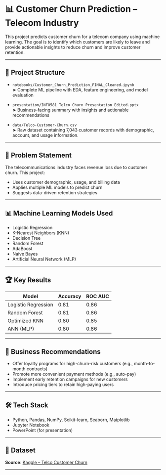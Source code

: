 # 📊 Customer Churn Prediction – Telecom Industry

This project predicts customer churn for a telecom company using machine learning. The goal is to identify which customers are likely to leave and provide actionable insights to reduce churn and improve customer retention.

---

## 📁 Project Structure

- `notebooks/Customer_Churn_Prediction_FINAL_Cleaned.ipynb`  
  ➤ Complete ML pipeline with EDA, feature engineering, and model evaluation

- `presentation/INFO581_Telco_Churn_Presentation_Edited.pptx`  
  ➤ Business-facing summary with insights and actionable recommendations

- `data/Telco-Customer-Churn.csv`  
➤ Raw dataset containing 7,043 customer records with demographic, account, and usage information.

---

## 📌 Problem Statement

The telecommunications industry faces revenue loss due to customer churn. This project:
- Uses customer demographic, usage, and billing data
- Applies multiple ML models to predict churn
- Suggests data-driven retention strategies

---

## 📊 Machine Learning Models Used

- Logistic Regression
- K-Nearest Neighbors (KNN)
- Decision Tree
- Random Forest
- AdaBoost
- Naive Bayes
- Artificial Neural Network (MLP)

---

## 🏆 Key Results

| Model              | Accuracy | ROC AUC |
|--------------------|----------|---------|
| Logistic Regression| 0.81     | 0.86    |
| Random Forest      | 0.81     | 0.86    |
| Optimized KNN      | 0.80     | 0.85    |
| ANN (MLP)          | 0.80     | 0.86    |

---

## 🧠 Business Recommendations

- Offer loyalty programs for high-churn-risk customers (e.g., month-to-month contracts)
- Promote more convenient payment methods (e.g., auto-pay)
- Implement early retention campaigns for new customers
- Introduce pricing tiers to retain high-paying users

---

## 🛠️ Tech Stack

- Python, Pandas, NumPy, Scikit-learn, Seaborn, Matplotlib
- Jupyter Notebook
- PowerPoint (for presentation)

---

## 📎 Dataset

**Source**: [Kaggle – Telco Customer Churn](https://www.kaggle.com/datasets/mazenalattar/telco-customer-churn)

---
